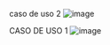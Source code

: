 caso de uso 2
![image](https://github.com/user-attachments/assets/d463280b-8919-4a3b-b451-495873d6f3e7)

CASO DE USO 1
![image](https://github.com/user-attachments/assets/a7ecabd3-1fad-48d5-9e79-51801933a435)
